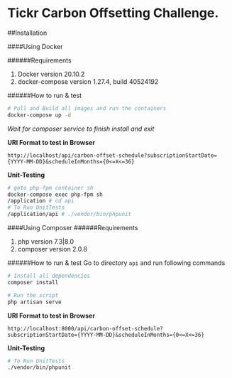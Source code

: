 # Tickr Carbon Offsetting Challenge.

##Installation

####Using Docker

######Requirements
1. Docker version 20.10.2
2. docker-compose version 1.27.4, build 40524192

######How to run & test
```bash
# Pull and Build all images and run the containers
docker-compose up -d
```
_Wait for composer service to finish install and exit_

**URI Format to test in Browser**
```http request
http://localhost/api/carbon-offset-schedule?subscriptionStartDate={YYYY-MM-DD}&scheduleInMonths={0<=X<=36}
```

**Unit-Testing**
```bash
# goto php-fpm container sh
docker-compose exec php-fpm sh
/application # cd api
# To Run UnitTests
/application/api # ./vendor/bin/phpunit

```
####Using Composer
######Requirements
1. php version 7.3|8.0
2. composer version 2.0.8

######How to run & test
Go to directory ```api``` and run following commands
```bash
# Install all dependencies
composer install

# Run the script
php artisan serve
```
**URI Format to test in Browser**
```http request
http://localhost:8000/api/carbon-offset-schedule?subscriptionStartDate={YYYY-MM-DD}&scheduleInMonths={0<=X<=36}
```

**Unit-Testing**
```bash
# To Run UnitTests
./vendor/bin/phpunit

```
